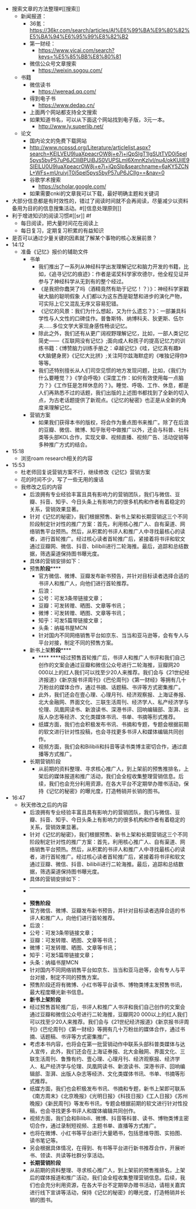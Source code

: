 - 搜索文章的方法整理#[[搜索]]
    - 新闻报道：
        - 36氪：https://36kr.com/search/articles/AI%E6%99%BA%E9%80%82%E5%BA%94%E6%95%99%E8%82%B2
        - 第一财经：
            - https://www.yicai.com/search?keys=%E5%85%BB%E8%80%81
        - 微信公众号文章搜索
            - https://weixin.sogou.com/
    - 书籍
        - 微信读书
            - https://weread.qq.com/
        - 得到电子书
            - https://www.dedao.cn/
        - 上面两个网站都支持全文搜索
        - 如果知道书名，可以从下面这个网站找到电子版，3元一本。
            - http://www.ly.superlib.net/
    - 论文
        - 国内论文的免费下载网站
        - http://www.ncpssd.org/Literature/articlelist.aspx?search=KElLVEU9IuaXpeacrOW8j+e7j+iQpSIgT1IgSUtTVD0i5pel5pys5byP57uP6JClIiBPUiBJS0VUPSLml6XmnKzlvI/nu4/okKUiIE9SIElLU0U9IuaXpeacrOW8j+e7j+iQpSIp&searchname=6aKY5ZCNL+WFs+mUruivjT0i5pel5pys5byP57uP6JClIg==&nav=0
        - 谷歌学术搜索
            - https://scholar.google.com/
        - 如果需要cnki的文章我可以下载，最好明确主题和关键词
- 大部分信息都是有时效性的，错过了阅读时间就不会再阅读，尽量减少以资料备用为目的的信息搜集活动。#[[信息处理原则]]
- 利于增进知识的阅读习惯#[[sr]] #f
    - 每日阅读，把大量时间花在阅读上
    - 每日复习，定期复习积累的有益知识
- 是否可以通过少量关键的因素就了解某个事物的核心发展前景？
- 14:12
    - 准备《记忆》报价的辅助文件
        - 书单
            - 我们推出了一系列从神经科学出发理解记忆和脑力开发的书籍，比如，《追寻记忆的痕迹》：作者是诺奖科学家坎德尔，他全程见证并参与了神经科学从无到有的整个经过。
            - 《是我把你蠢哭了吗（酒精竟然有助于记忆！？）》：神经科学家戳破大脑的聪明假象 人们都以为这东西是聪慧和进步的演化产物，可实际上它又混乱无序又容易犯错。
            - 《记忆的风景：我们为什么想起，又为什么遗忘？》：一部兼具科学性与人文性的口碑佳作。普鲁斯特、纳博科夫、狄更斯、伍尔夫……多位文学大家现身感性畅谈记忆。
            - 除此之外，我们还有从更广阔视野理解记忆，比如，一部人类记忆简史——《互联网没有记忆》;面向成人和孩子的提高记忆力的训练书籍：《博赞脑力训练手册之：卓越记忆》《哇，记忆真有趣》《大脑健身房》《记忆大比拼》;关注阿尔兹海默症的《唯独记得你》等等。
            - 我们还特别擅长从人们司空见惯的地方发现问题，比如，《我们为什么要睡觉？》《学会呼吸》《深度工作：如何有效使用每一点脑力？》《工作狂是怎样休息的？》。睡觉、呼吸、工作、休息，都是人们再熟悉不过的话题，我们出版的上述图书都找到了全新的切入点，为古老话题提供了新观点。《记忆的秘密》也正是从全新的角度来理解记忆。
        - 营销方案
            - 如果我们获得本书的版权，将会作为重点图书来推广。除了在后浪的豆瓣、微信、微博、知乎账号中做推广以外，还会与科普、社科类等头部KOL合作，实现文章、视频直播、视频广告、活动促销等多种推广方式的结合。
- 15:18
    - 浏览roam research相关的内容
- 15:53
    - 杜老师回复说营销方案不行，继续修改《记忆》营销方案
    - 花的时间不少，写了一些无用的废话
    - 我修改之后的内容
        - 后浪拥有专业经验丰富且具有影响力的营销团队，我们与微信、豆瓣、抖音、知乎、今日头条上有影响力的很多机构和作者有着稳定的关系，营销效果显著。
        - 针对《记忆的秘密》，我们根据预售、新书上架和长期营销这三个不同阶段制定针对性的推广方案：首先，利用核心推广人、自有渠道、网络销售平台预热。然后，从积累的书评人和推广人中寻找最核心的读者，进行首轮推广。经过核心读者首轮推广后，紧接着将书评和软文通过豆瓣网、微信、抖音、bilibili进行二轮海推。最后，追踪和总结数据，筛选渠道保持图书曝光度。
        - 具体的营销安排如下：
        -  预售********阶段************
            - 官方微信、微博、豆瓣发布新书预告，并针对目标读者选择合适的书评人和推广人，向他们进行首轮推荐。
            - 后浪：
            - 公号：可发3条带链接文章；
            - 豆瓣：可发转赠、晒图、文章等书讯；
            - 微博：可发转赠、晒图、文章等书讯；
            - 知乎：可发5篇带链接文章；
            - 头条：纳福书屋MCN
            - 针对国内不同网络销售平台如京东、当当和亚马逊等，会有专人与平台对接，制定不同的预售方案。
        - 新书上架********阶段************
            - **** ****经过预售首轮推广后，书评人和推广人书评和我们自己创作的文案会通过豆瓣和微信公众号进行二轮海推，豆瓣网20 000以上的红人我们可以找至少20人来推荐。我们会与《21世纪经济报道》《新京报书评周刊》《巴伦周刊》《第一财经》等拥有几十万粉丝的媒体合作，通过书摘、话题稿、书评等方式密集推广。
            - 此外，我们还会在壹心理、心理月刊、经济观察报、上海证券报、北大金融网、界面文化、三联生活周刊、经济学人、私产经济学与伦理、凤凰网读书、新浪读书、深港书评、回响编辑部、澎湃、出版人杂志等经济、文化类媒体书讯、书单、书摘等形式推荐。
            - 纸媒方面，我们也会积极发布书讯、书摘和专题，专题会根据前期的软文进行针对性投稿，也会寻找更多书评人和媒体编辑共同创作。
            - 视频方面，我们会和Bilibili和抖音等读书类博主密切合作，通过直播等方式推广。
        - 长期营销阶段
            - 从前期的资料整理、寻求核心推广人，到上架前的预售推排名，上架后的媒体报道和推广活动，我们会全程收集整理营销信息。后续，我们也会充分利用资源，在各大平台不定期举办赠书活动，保持《记忆的秘密》的曝光度，打造畅销并长销的图书。
- 16:47
    - 秋天修改之后的内容
        - 后浪拥有专业经验丰富且具有影响力的营销团队，我们与微信、豆瓣、抖音、知乎、今日头条上有影响力的很多机构和作者有着稳定的关系，营销效果显著。
        - 针对《记忆的秘密》，我们根据预售、新书上架和长期营销这三个不同阶段制定针对性的推广方案：首先，利用核心推广人、自有渠道、网络销售平台预热。然后，从积累的书评人和推广人中寻找最核心的读者，进行首轮推广。经过核心读者首轮推广后，紧接着将书评和软文通过豆瓣、微信、抖音、bilibili进行二轮海推。最后，追踪和总结数据，筛选渠道保持图书曝光度。
        - 具体的营销安排如下：
        - ****
        - **预售阶段**
        - 官方微信、微博、豆瓣发布新书预告，并针对目标读者选择合适的书评人和推广人，向他们进行首轮推荐。
        - 后浪：
        - 公号：可发3条带链接文章；
        - 豆瓣：可发转赠、晒图、文章等书讯；
        - 微博：可发转赠、晒图、文章等书讯；
        - 知乎：可发5篇带链接文章；
        - 头条：纳福书屋MCN
        - 针对国内不同网络销售平台如京东、当当和亚马逊等，会有专人与平台对接，制定不同的预售方案。
        - 预售阶段还将有微博、小红书等平台读书、博物类博主发预售书讯，最大程度曝光新书信息。
        - **新书上架阶段**
        - 经过预售首轮推广后，书评人和推广人书评和我们自己创作的文案会通过豆瓣和微信公众号进行二轮海推，豆瓣网20 000以上的红人我们可以找至少20人来推荐。我们会与《21世纪经济报道》《新京报书评周刊》《巴伦周刊》《第一财经》等拥有几十万粉丝的媒体合作，通过书摘、话题稿、书评等方式密集推广。
        - 考虑本书内容，也将会在第一批营销动作中联系头部科普类媒体与达人宣传，此外，我们还会在上海证券报、北大金融网、界面文化、三联生活周刊、鲁豫有约、壹心理、心理月刊、经济观察报、经济学人、私产经济学与伦理、凤凰网读书、新浪读书、深港书评、回响编辑部、澎湃、出版人杂志等经济、文化类媒体书讯、书单、书摘等形式推荐。
        - 纸媒方面，我们也会积极发布书讯、书摘和专题，新书上架即可联系《南方周末》《北京晚报》《光明日报》《科技日报》《工人日报》《苏州晚报》《新民周刊》等发布书讯，专题会根据前期的软文进行针对性投稿，也会寻找更多书评人和媒体编辑共同创作。
        - 视频方面，我们会和Bilibili、微博、抖音等科普、读书、博物类博主密切合作，通过录制短视频、主题书单、直播等方式推广。
        - 也将在微博、小红书等平台进行大量晒书，包括思维导图、实拍图、读书笔记等。
        - 另会根据具体情况，在得到、有书等平台进行新书推荐合作，开展听书、领读、共读等社群分享活动。
        - **长期营销阶段**
        - 从前期的资料整理、寻求核心推广人，到上架前的预售推排名，上架后的媒体报道和推广活动，我们会全程收集整理营销信息。后续，我们也会充分利用资源，在各大平台不定期举办赠书活动，请相关嘉宾进行线下宣讲等活动，保持《记忆的秘密》的曝光度，打造畅销并长销的图书。
